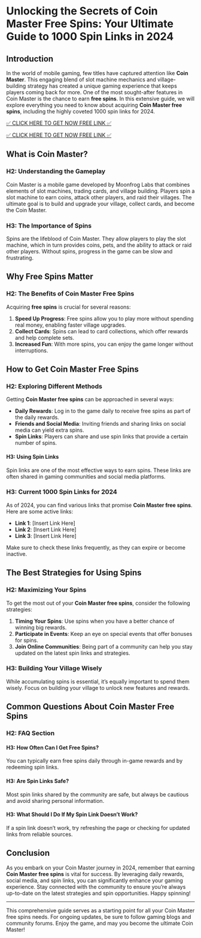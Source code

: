 # Unlocking the Secrets of Coin Master Free Spins: Your Ultimate Guide to 1000 Spin Links in 2024

## Introduction

In the world of mobile gaming, few titles have captured attention like **Coin Master**. This engaging blend of slot machine mechanics and village-building strategy has created a unique gaming experience that keeps players coming back for more. One of the most sought-after features in Coin Master is the chance to earn **free spins**. In this extensive guide, we will explore everything you need to know about acquiring **Coin Master free spins**, including the highly coveted 1000 spin links for 2024.

[✅ CLICK HERE TO GET NOW FREE LINK ✅](https://coinmasterfreespinslink.github.io/coinslink/)

[✅ CLICK HERE TO GET NOW FREE LINK ✅](https://coinmasterfreespinslink.github.io/coinslink/)


## What is Coin Master?

### H2: Understanding the Gameplay

Coin Master is a mobile game developed by Moonfrog Labs that combines elements of slot machines, trading cards, and village building. Players spin a slot machine to earn coins, attack other players, and raid their villages. The ultimate goal is to build and upgrade your village, collect cards, and become the Coin Master.

### H3: The Importance of Spins

Spins are the lifeblood of Coin Master. They allow players to play the slot machine, which in turn provides coins, pets, and the ability to attack or raid other players. Without spins, progress in the game can be slow and frustrating.

## Why Free Spins Matter

### H2: The Benefits of Coin Master Free Spins

Acquiring **free spins** is crucial for several reasons:

1. **Speed Up Progress**: Free spins allow you to play more without spending real money, enabling faster village upgrades.
2. **Collect Cards**: Spins can lead to card collections, which offer rewards and help complete sets.
3. **Increased Fun**: With more spins, you can enjoy the game longer without interruptions.

## How to Get Coin Master Free Spins

### H2: Exploring Different Methods

Getting **Coin Master free spins** can be approached in several ways:

- **Daily Rewards**: Log in to the game daily to receive free spins as part of the daily rewards.
- **Friends and Social Media**: Inviting friends and sharing links on social media can yield extra spins.
- **Spin Links**: Players can share and use spin links that provide a certain number of spins.

#### H3: Using Spin Links

Spin links are one of the most effective ways to earn spins. These links are often shared in gaming communities and social media platforms. 

### H3: Current 1000 Spin Links for 2024

As of 2024, you can find various links that promise **Coin Master free spins**. Here are some active links:

- **Link 1**: [Insert Link Here]
- **Link 2**: [Insert Link Here]
- **Link 3**: [Insert Link Here]

Make sure to check these links frequently, as they can expire or become inactive.

## The Best Strategies for Using Spins

### H2: Maximizing Your Spins

To get the most out of your **Coin Master free spins**, consider the following strategies:

1. **Timing Your Spins**: Use spins when you have a better chance of winning big rewards.
2. **Participate in Events**: Keep an eye on special events that offer bonuses for spins.
3. **Join Online Communities**: Being part of a community can help you stay updated on the latest spin links and strategies.

### H3: Building Your Village Wisely

While accumulating spins is essential, it’s equally important to spend them wisely. Focus on building your village to unlock new features and rewards.

## Common Questions About Coin Master Free Spins

### H2: FAQ Section

#### H3: How Often Can I Get Free Spins?

You can typically earn free spins daily through in-game rewards and by redeeming spin links.

#### H3: Are Spin Links Safe?

Most spin links shared by the community are safe, but always be cautious and avoid sharing personal information.

#### H3: What Should I Do If My Spin Link Doesn’t Work?

If a spin link doesn’t work, try refreshing the page or checking for updated links from reliable sources.

## Conclusion

As you embark on your Coin Master journey in 2024, remember that earning **Coin Master free spins** is vital for success. By leveraging daily rewards, social media, and spin links, you can significantly enhance your gaming experience. Stay connected with the community to ensure you’re always up-to-date on the latest strategies and spin opportunities. Happy spinning!

---

This comprehensive guide serves as a starting point for all your Coin Master free spins needs. For ongoing updates, be sure to follow gaming blogs and community forums. Enjoy the game, and may you become the ultimate Coin Master!
